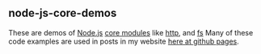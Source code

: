## node-js-core-demos

These are demos of [Node.js](https://nodejs.org/en/) [core modules](https://nodejs.org/dist/latest-v8.x/docs/api/) like [http](https://nodejs.org/dist/latest-v8.x/docs/api/http.html), and [fs](https://nodejs.org/dist/latest-v8.x/docs/api/fs.html) Many of these code examples are used in posts in my website [here at github pages](https://dustinpfister.github.io/).